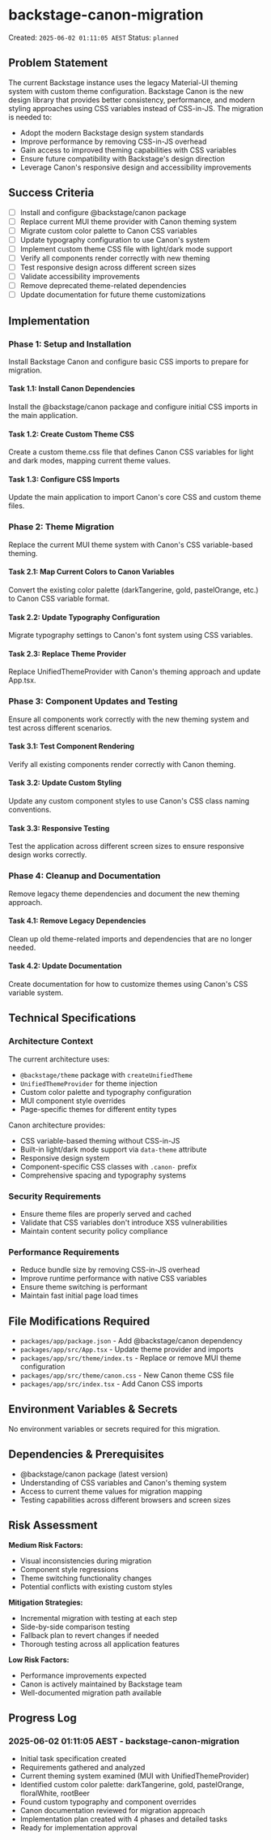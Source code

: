 # backstage-canon-migration

Created: `2025-06-02 01:11:05 AEST`
Status: `planned`

## Problem Statement

The current Backstage instance uses the legacy Material-UI theming system with custom theme configuration. Backstage Canon is the new design library that provides better consistency, performance, and modern styling approaches using CSS variables instead of CSS-in-JS. The migration is needed to:

- Adopt the modern Backstage design system standards
- Improve performance by removing CSS-in-JS overhead
- Gain access to improved theming capabilities with CSS variables
- Ensure future compatibility with Backstage's design direction
- Leverage Canon's responsive design and accessibility improvements

## Success Criteria

- [ ] Install and configure @backstage/canon package
- [ ] Replace current MUI theme provider with Canon theming system
- [ ] Migrate custom color palette to Canon CSS variables
- [ ] Update typography configuration to use Canon's system
- [ ] Implement custom theme CSS file with light/dark mode support
- [ ] Verify all components render correctly with new theming
- [ ] Test responsive design across different screen sizes
- [ ] Validate accessibility improvements
- [ ] Remove deprecated theme-related dependencies
- [ ] Update documentation for future theme customizations

## Implementation

### Phase 1: Setup and Installation

Install Backstage Canon and configure basic CSS imports to prepare for migration.

#### Task 1.1: Install Canon Dependencies

Install the @backstage/canon package and configure initial CSS imports in the main application.

#### Task 1.2: Create Custom Theme CSS

Create a custom theme.css file that defines Canon CSS variables for light and dark modes, mapping current theme values.

#### Task 1.3: Configure CSS Imports

Update the main application to import Canon's core CSS and custom theme files.

### Phase 2: Theme Migration

Replace the current MUI theme system with Canon's CSS variable-based theming.

#### Task 2.1: Map Current Colors to Canon Variables

Convert the existing color palette (darkTangerine, gold, pastelOrange, etc.) to Canon CSS variable format.

#### Task 2.2: Update Typography Configuration

Migrate typography settings to Canon's font system using CSS variables.

#### Task 2.3: Replace Theme Provider

Replace UnifiedThemeProvider with Canon's theming approach and update App.tsx.

### Phase 3: Component Updates and Testing

Ensure all components work correctly with the new theming system and test across different scenarios.

#### Task 3.1: Test Component Rendering

Verify all existing components render correctly with Canon theming.

#### Task 3.2: Update Custom Styling

Update any custom component styles to use Canon's CSS class naming conventions.

#### Task 3.3: Responsive Testing

Test the application across different screen sizes to ensure responsive design works correctly.

### Phase 4: Cleanup and Documentation

Remove legacy theme dependencies and document the new theming approach.

#### Task 4.1: Remove Legacy Dependencies

Clean up old theme-related imports and dependencies that are no longer needed.

#### Task 4.2: Update Documentation

Create documentation for how to customize themes using Canon's CSS variable system.

## Technical Specifications

### Architecture Context

The current architecture uses:

- `@backstage/theme` package with `createUnifiedTheme`
- `UnifiedThemeProvider` for theme injection
- Custom color palette and typography configuration
- MUI component style overrides
- Page-specific themes for different entity types

Canon architecture provides:

- CSS variable-based theming without CSS-in-JS
- Built-in light/dark mode support via `data-theme` attribute
- Responsive design system
- Component-specific CSS classes with `.canon-` prefix
- Comprehensive spacing and typography systems

### Security Requirements

- Ensure theme files are properly served and cached
- Validate that CSS variables don't introduce XSS vulnerabilities
- Maintain content security policy compliance

### Performance Requirements

- Reduce bundle size by removing CSS-in-JS overhead
- Improve runtime performance with native CSS variables
- Ensure theme switching is performant
- Maintain fast initial page load times

## File Modifications Required

- `packages/app/package.json` - Add @backstage/canon dependency
- `packages/app/src/App.tsx` - Update theme provider and imports
- `packages/app/src/theme/index.ts` - Replace or remove MUI theme configuration
- `packages/app/src/theme/canon.css` - New Canon theme CSS file
- `packages/app/src/index.tsx` - Add Canon CSS imports

## Environment Variables & Secrets

No environment variables or secrets required for this migration.

## Dependencies & Prerequisites

- @backstage/canon package (latest version)
- Understanding of CSS variables and Canon's theming system
- Access to current theme values for migration mapping
- Testing capabilities across different browsers and screen sizes

## Risk Assessment

**Medium Risk Factors:**

- Visual inconsistencies during migration
- Component style regressions
- Theme switching functionality changes
- Potential conflicts with existing custom styles

**Mitigation Strategies:**

- Incremental migration with testing at each step
- Side-by-side comparison testing
- Fallback plan to revert changes if needed
- Thorough testing across all application features

**Low Risk Factors:**

- Performance improvements expected
- Canon is actively maintained by Backstage team
- Well-documented migration path available

## Progress Log

### 2025-06-02 01:11:05 AEST - backstage-canon-migration

- Initial task specification created
- Requirements gathered and analyzed
- Current theming system examined (MUI with UnifiedThemeProvider)
- Identified custom color palette: darkTangerine, gold, pastelOrange, floralWhite, rootBeer
- Found custom typography and component overrides
- Canon documentation reviewed for migration approach
- Implementation plan created with 4 phases and detailed tasks
- Ready for implementation approval
